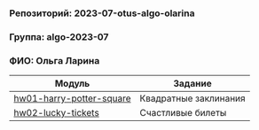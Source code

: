 ### Репозиторий: 2023-07-otus-algo-olarina
### Группа: algo-2023-07
### ФИО: Ольга Ларина

| Модуль                                                 | Задание               |
|--------------------------------------------------------|-----------------------|
| [hw01-harry-potter-square](./hw01-harry-potter-square) | Квадратные заклинания |
| [hw02-lucky-tickets](./hw02-lucky-tickets)             | Счастливые билеты     |
